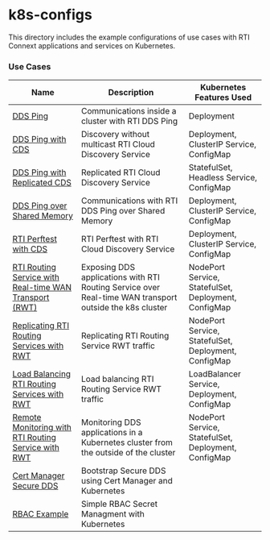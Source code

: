 # k8s-configs
This directory includes the example configurations of use cases with RTI Connext applications and services on Kubernetes. 

### Use Cases

|Name | Description | Kubernetes Features Used |
------------- | ------------- | ------------  |
|[DDS Ping](ddsping/) | Communications inside a cluster with RTI DDS Ping | Deployment  |
|[DDS Ping with CDS](ddsping_cds/) | Discovery without multicast RTI Cloud Discovery Service | Deployment, ClusterIP Service, ConfigMap |
|[DDS Ping with Replicated CDS](ddsping_cds_replicated/) | Replicated RTI Cloud Discovery Service | StatefulSet, Headless Service, ConfigMap |
|[DDS Ping over Shared Memory](ddsping_shmem/) | Communications with RTI DDS Ping over Shared Memory  | Deployment, ClusterIP Service, ConfigMap |
|[RTI Perftest with CDS](perftest_cds/) | RTI Perftest with RTI Cloud Discovery Service | Deployment, ClusterIP Service, ConfigMap | 
|[RTI Routing Service with Real-time WAN Transport (RWT)](routingservice_rwt/) | Exposing DDS applications with RTI Routing Service over Real-time WAN transport outside the k8s cluster | NodePort Service, StatefulSet, Deployment, ConfigMap | 
|[Replicating RTI Routing Services with RWT](routingservice_rwt_replicated/) | Replicating RTI Routing Service RWT traffic | NodePort Service, StatefulSet, Deployment, ConfigMap | 
|[Load Balancing RTI Routing Services with RWT](routingservice_rwt_lb/) | Load balancing RTI Routing Service RWT traffic | LoadBalancer Service, Deployment, ConfigMap | 
|[Remote Monitoring with RTI Routing Service with RWT](routingservice_rwt_monitoring/) | Monitoring DDS applications in a Kubernetes cluster from the outside of the cluster | NodePort Service, StatefulSet, Deployment, ConfigMap | 
|[Cert Manager Secure DDS](cert-manger-secure-dds-example/) | Bootstrap Secure DDS using Cert Manager and Kubernetes | 
|[RBAC Example](rbac-example/) | Simple RBAC Secret Managment with Kubernetes | 

